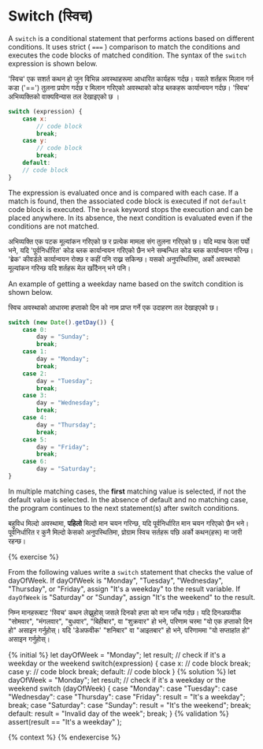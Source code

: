 # Switch (स्विच)

A `switch` is a conditional statement that performs actions based on different conditions. It uses strict ( `===` ) comparison to match the conditions and executes the code blocks of matched condition. The syntax of the `switch` expression is shown below.

'स्विच' एक सशर्त कथन हो जुन विभिन्न अवस्थाहरूमा आधारित कार्यहरू गर्दछ। यसले शर्तहरू मिलान गर्न कडा ('==') तुलना प्रयोग गर्दछ र मिलान गरिएको अवस्थाको कोड ब्लकहरू कार्यान्वयन गर्दछ। 'स्विच' अभिव्यक्तिको वाक्यविन्यास तल देखाइएको छ ।

```javascript
switch (expression) {
	case x:
		// code block
		break;
	case y:
		// code block
		break;
	default:
	// code block
}
```

The expression is evaluated once and is compared with each case. If a match is found, then the associated code block is executed if not `default` code block is executed. The `break` keyword stops the execution and can be placed anywhere. In its absence, the next condition is evaluated even if the conditions are not matched.&#x20;

अभिव्यक्ति एक पटक मूल्यांकन गरिएको छ र प्रत्येक मामला संग तुलना गरिएको छ। यदि म्याच फेला पर्यो भने, यदि 'पूर्वनिर्धारित' कोड ब्लक कार्यान्वयन गरिएको छैन भने सम्बन्धित कोड ब्लक कार्यान्वयन गरिन्छ। 'ब्रेक' कीवर्डले कार्यान्वयन रोक्छ र कहीं पनि राख्न सकिन्छ। यसको अनुपस्थितिमा, अर्को अवस्थाको मूल्यांकन गरिन्छ यदि शर्तहरू मेल खाँदैनन् भने पनि।

An example of getting a weekday name based on the switch condition is shown below.&#x20;

स्विच अवस्थाको आधारमा हप्ताको दिन को नाम प्राप्त गर्ने एक उदाहरण तल देखाइएको छ।

```javascript
switch (new Date().getDay()) {
	case 0:
		day = "Sunday";
		break;
	case 1:
		day = "Monday";
		break;
	case 2:
		day = "Tuesday";
		break;
	case 3:
		day = "Wednesday";
		break;
	case 4:
		day = "Thursday";
		break;
	case 5:
		day = "Friday";
		break;
	case 6:
		day = "Saturday";
}
```

In multiple matching cases, the **first** matching value is selected, if not the default value is selected. In the absence of default and no matching case, the program continues to the next statement(s) after switch conditions.&#x20;

बहुविध मिल्दो अवस्थामा, **पहिलो** मिल्दो मान चयन गरिन्छ, यदि पूर्वनिर्धारित मान चयन गरिएको छैन भने। पूर्वनिर्धारित र कुनै मिल्दो केसको अनुपस्थितिमा, प्रोग्राम स्विच सर्तहरू पछि अर्को कथन(हरू) मा जारी रहन्छ।

{% exercise %}

From the following values write a `switch` statement that checks the value of dayOfWeek. If dayOfWeek is "Monday", "Tuesday", "Wednesday", "Thursday", or "Friday", assign "It's a weekday" to the result variable. If `dayOfWeek` is "Saturday" or "Sunday", assign "It's the weekend" to the result.&#x20;

निम्न मानहरूबाट 'स्विच' कथन लेख्नुहोस् जसले दिनको हप्ता को मान जाँच गर्दछ। यदि दिनअफवीक "सोमवार", "मंगलवार", "बुधवार", "बिहीबार", वा "शुक्रवार" हो भने, परिणाम चरमा "यो एक हप्ताको दिन हो" असाइन गर्नुहोस्। यदि 'डेअफवीक' "शनिबार" वा "आइतबार" हो भने, परिणाममा "यो सप्ताहांत हो" असाइन गर्नुहोस्।

{% initial %}
let dayOfWeek = "Monday";
let result;
// check if it's a weekday or the weekend
switch(expression) {
case x:
// code block
break;
case y:
// code block
break;
default:
// code block
}
{% solution %}
let dayOfWeek = "Monday";
let result;
// check if it's a weekday or the weekend
switch (dayOfWeek) {
case "Monday":
case "Tuesday":
case "Wednesday":
case "Thursday":
case "Friday":
result = "It's a weekday";
break;
case "Saturday":
case "Sunday":
result = "It's the weekend";
break;
default:
result = "Invalid day of the week";
break;
}
{% validation %}
assert(result == "It's a weekday" );

{% context %}
{% endexercise %}
